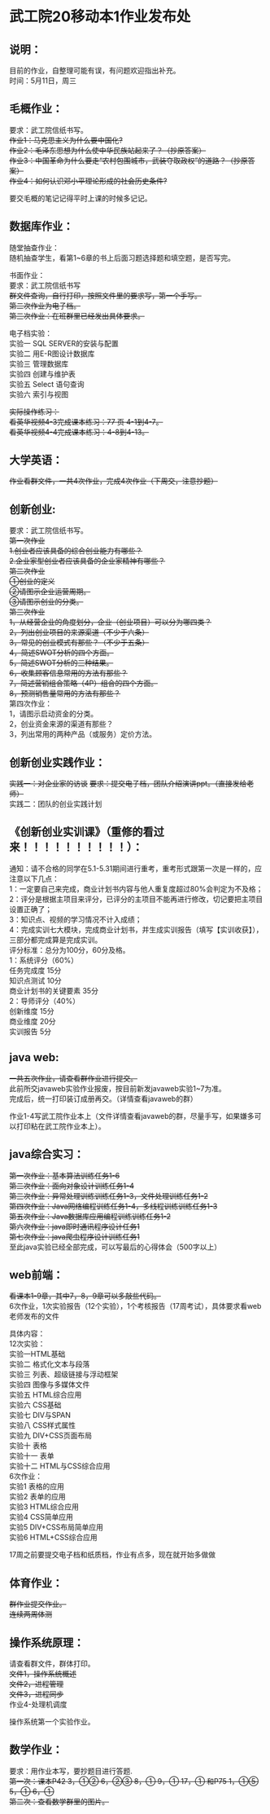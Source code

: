 # 武工院20移动本1作业发布处
## 说明：

目前的作业，自整理可能有误，有问题欢迎指出补充。   
时间：5月11日，周三   

## 毛概作业：    

要求：武工院信纸书写。  
~~作业1：马克思主义为什么要中国化?~~   
~~作业2：毛泽东思想为什么使中华民族站起来了？（抄原答案）~~    
~~作业3：中国革命为什么要走“农村包围城市，武装夺取政权”的道路？（抄原答案）~~     
~~作业4：如何认识邓小平理论形成的社会历史条件?~~        
        
要交毛概的笔记记得平时上课的时候多记记。
    
## 数据库作业：   
       
随堂抽查作业：     
随机抽查学生，看第1~6章的书上后面习题选择题和填空题，是否写完。     

书面作业：    
要求：武工院信纸书写       
~~群文件查询，自行打印，按照文件里的要求写，第一个手写。~~    
~~第二次作业为电子档。~~      
~~第三次作业：在班群里已经发出具体要求。~~

电子档实验：   
实验一 SQL SERVER的安装与配置   
实验二 用E-R图设计数据库   
实验三 管理数据库     
实验四 创建与维护表    
实验五 Select 语句查询      
实验六  索引与视图

~~实际操作练习：~~  
~~看英华视频4-3完成课本练习：77 页 4-1到4-7。~~   
~~看英华视频4-4完成课本练习：4-8到4-13。~~    


## 大学英语：    

~~作业看群文件，一共4次作业，完成4次作业（下周交，注意抄题）~~    

     
## 创新创业:

要求：武工院信纸书写。  
~~第一次作业~~  
~~1.创业者应该具备的综合创业能力有哪些？~~  
~~2.企业家型创业者应该具备的企业家精神有哪些？~~  
~~第二次作业~~  
~~①创业的定义~~  
~~②请图示企业运营周期。~~  
~~③请图示创业的分类。~~       
~~第三次作业~~  
~~1，从经营企业的角度划分，企业（创业项目）可以分为哪四类？~~    
~~2，列出创业项目的来源渠道（不少于六条）~~      
~~3，常见的创业模式有那些？（不少于五条）~~      
~~4，简述SWOT分析的四个方面。~~       
~~5，简述SWOT分析的三种结果。~~      
~~6，收集顾客信息常用的方法有那些？~~     
~~7，简述营销组合策略（4P）组合的四个方面。~~     
~~8，预测销售量常用的方法有那些？~~     
第四次作业：      
1，请图示启动资金的分类。        
2，创业资金来源的渠道有那些？        
3，列出常用的两种产品（或服务）定价方法。       

## 创新创业实践作业：  
~~实践一：对企业家的访谈~~
~~要求：提交电子档，团队介绍演讲ppt。（直接发给老师）~~   
实践二：团队的创业实践计划       
      
## 《创新创业实训课》（重修的看过来！！！！！！！！！！）：    
通知：请不合格的同学在5.1-5.31期间进行重考，重考形式跟第一次是一样的，应注意以下几点：      
1：一定要自己来完成，商业计划书内容与他人重复度超过80%会判定为不及格；         
2：评分是根据主项目来评分，已评分的主项目不能再进行修改，切记要把主项目设置正确了；       
3：知识点、视频的学习情况不计入成绩；       
4：完成实训七大模块，完成商业计划书，并生成实训报告（填写【实训收获】），三部分都完成算是完成实训。        
评分标准：总分为100分，60分及格。      
1：系统评分（60%）       
任务完成度 15分      
知识点测试 10分      
商业计划书的关键要素 35分      
2：导师评分（40%）       
创新维度 15分      
商业维度 20分      
实训报告 5分      
     
## java web:    

~~一共五次作业，请查看群作业进行提交。~~  
此前所交javaweb实验作业报废，按目前新发javaweb实验1~7为准。     
完成后，统一打印装订成册再交。（详情查看javaweb的群）      
        
作业1-4写武工院作业本上（文件详情查看javaweb的群，尽量手写，如果嫌多可以打印粘在武工院作业本上）。    


## java综合实习：   

~~第一次作业：基本算法训练任务1-6~~  
~~第二次作业：面向对象设计训练任务1-4~~  
~~第三次作业：异常处理训练训练任务1-3，文件处理训练任务1-2~~  
~~第四次作业：Java网络编程训练任务1-4，多线程训练训练任务1-3~~   
~~第五次作业：Java数据库应用编程训练训练任务1-2~~    
~~第六次作业：java即时通讯程序设计任务1~~     
~~第七次作业：java爬虫程序设计训练任务1~~     
至此java实验已经全部完成，可以写最后的心得体会（500字以上）

## web前端：   
~~看课本1-9章，其中7，8，9章可以多敲些代码。~~      
6次作业，1次实验报告（12个实验），1个考核报告（17周考试），具体要求看web老师发布的文件      
         
具体内容：     
12次实验：     
实验一HTML基础      
实验二 格式化文本与段落     
实验三 列表、超级链接与浮动框架       
实验四 图像与多媒体文件       
实验五 HTML综合应用        
实验六 CSS基础         
实验七 DIV与SPAN         
实验八 CSS样式属性        
实验九 DIV+CSS页面布局         
实验十 表格         
实验十一 表单          
实验十二 HTML与CSS综合应用       
6次作业：      
实验1 表格的应用     
实验2 表单的应用      
实验3 HTML综合应用      
实验4 CSS简单应用       
实验5 DIV+CSS布局简单应用      
实验6 HTML+CSS综合应用         
       
17周之前要提交电子档和纸质档，作业有点多，现在就开始多做做       

## 体育作业：    

~~群作业提交作业。~~   
~~连续两周体测~~      
   
    
## 操作系统原理：     
请查看群文件，群体打印。   
~~文件1，操作系统概述~~   
~~文件2，进程管理~~   
~~文件3，进程同步~~       
作业4-处理机调度
      
操作系统第一个实验作业。

## 数学作业：      
要求：用作业本写，要抄题目进行答题.   
~~第一次：课本P42	3，①②  6，②③  8，①  9，① 17，① 和P75 1，①⑤ 5，① 6，①~~    
~~第二次：查看数学群里的图片。~~     

